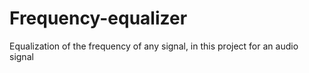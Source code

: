# Frequency-equalizer
Equalization of the frequency of any signal, in this project for an audio signal
